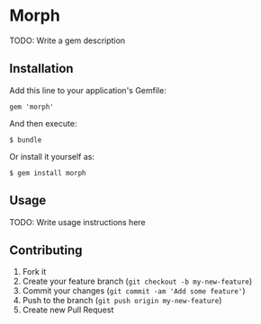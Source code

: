 # Morph

TODO: Write a gem description

## Installation

Add this line to your application's Gemfile:

    gem 'morph'

And then execute:

    $ bundle

Or install it yourself as:

    $ gem install morph

## Usage

TODO: Write usage instructions here

## Contributing

1. Fork it
2. Create your feature branch (`git checkout -b my-new-feature`)
3. Commit your changes (`git commit -am 'Add some feature'`)
4. Push to the branch (`git push origin my-new-feature`)
5. Create new Pull Request
